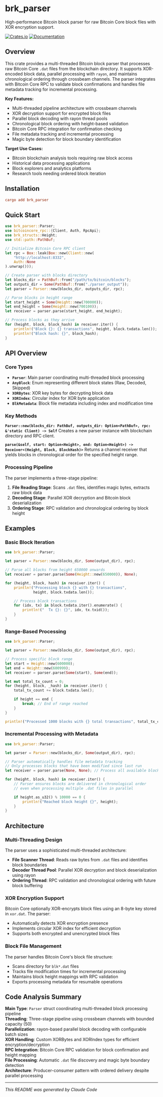 # brk_parser

High-performance Bitcoin block parser for raw Bitcoin Core block files with XOR encryption support.

[![Crates.io](https://img.shields.io/crates/v/brk_parser.svg)](https://crates.io/crates/brk_parser)
[![Documentation](https://docs.rs/brk_parser/badge.svg)](https://docs.rs/brk_parser)

## Overview

This crate provides a multi-threaded Bitcoin block parser that processes raw Bitcoin Core `.dat` files from the blockchain directory. It supports XOR-encoded block data, parallel processing with `rayon`, and maintains chronological ordering through crossbeam channels. The parser integrates with Bitcoin Core RPC to validate block confirmations and handles file metadata tracking for incremental processing.

**Key Features:**

- Multi-threaded pipeline architecture with crossbeam channels
- XOR decryption support for encrypted block files
- Parallel block decoding with rayon thread pools
- Chronological block ordering with height-based validation
- Bitcoin Core RPC integration for confirmation checking
- File metadata tracking and incremental processing
- Magic byte detection for block boundary identification

**Target Use Cases:**

- Bitcoin blockchain analysis tools requiring raw block access
- Historical data processing applications
- Block explorers and analytics platforms
- Research tools needing ordered block iteration

## Installation

```toml
cargo add brk_parser
```

## Quick Start

```rust
use brk_parser::Parser;
use bitcoincore_rpc::{Client, Auth, RpcApi};
use brk_structs::Height;
use std::path::PathBuf;

// Initialize Bitcoin Core RPC client
let rpc = Box::leak(Box::new(Client::new(
    "http://localhost:8332",
    Auth::None
).unwrap()));

// Create parser with blocks directory
let blocks_dir = PathBuf::from("/path/to/bitcoin/blocks");
let outputs_dir = Some(PathBuf::from("./parser_output"));
let parser = Parser::new(blocks_dir, outputs_dir, rpc);

// Parse blocks in height range
let start_height = Some(Height::new(700000));
let end_height = Some(Height::new(700100));
let receiver = parser.parse(start_height, end_height);

// Process blocks as they arrive
for (height, block, block_hash) in receiver.iter() {
    println!("Block {}: {} transactions", height, block.txdata.len());
    println!("Block hash: {}", block_hash);
}
```

## API Overview

### Core Types

- **`Parser`**: Main parser coordinating multi-threaded block processing
- **`AnyBlock`**: Enum representing different block states (Raw, Decoded, Skipped)
- **`XORBytes`**: XOR key bytes for decrypting block data
- **`XORIndex`**: Circular index for XOR byte application
- **`BlkMetadata`**: Block file metadata including index and modification time

### Key Methods

**`Parser::new(blocks_dir: PathBuf, outputs_dir: Option<PathBuf>, rpc: &'static Client) -> Self`**
Creates a new parser instance with blockchain directory and RPC client.

**`parse(&self, start: Option<Height>, end: Option<Height>) -> Receiver<(Height, Block, BlockHash)>`**
Returns a channel receiver that yields blocks in chronological order for the specified height range.

### Processing Pipeline

The parser implements a three-stage pipeline:

1. **File Reading Stage**: Scans `.dat` files, identifies magic bytes, extracts raw block data
2. **Decoding Stage**: Parallel XOR decryption and Bitcoin block deserialization
3. **Ordering Stage**: RPC validation and chronological ordering by block height

## Examples

### Basic Block Iteration

```rust
use brk_parser::Parser;

let parser = Parser::new(blocks_dir, Some(output_dir), rpc);

// Parse all blocks from height 650000 onwards
let receiver = parser.parse(Some(Height::new(650000)), None);

for (height, block, hash) in receiver.iter() {
    println!("Processing block {} with {} transactions",
             height, block.txdata.len());

    // Process block transactions
    for (idx, tx) in block.txdata.iter().enumerate() {
        println!("  Tx {}: {}", idx, tx.txid());
    }
}
```

### Range-Based Processing

```rust
use brk_parser::Parser;

let parser = Parser::new(blocks_dir, Some(output_dir), rpc);

// Process specific block range
let start = Height::new(600000);
let end = Height::new(600999);
let receiver = parser.parse(Some(start), Some(end));

let mut total_tx_count = 0;
for (height, block, _hash) in receiver.iter() {
    total_tx_count += block.txdata.len();

    if height == end {
        break; // End of range reached
    }
}

println!("Processed 1000 blocks with {} total transactions", total_tx_count);
```

### Incremental Processing with Metadata

```rust
use brk_parser::Parser;

let parser = Parser::new(blocks_dir, Some(output_dir), rpc);

// Parser automatically handles file metadata tracking
// Only processes blocks that have been modified since last run
let receiver = parser.parse(None, None); // Process all available blocks

for (height, block, hash) in receiver.iter() {
    // Parser ensures blocks are delivered in chronological order
    // even when processing multiple .dat files in parallel

    if height.as_u32() % 10000 == 0 {
        println!("Reached block height {}", height);
    }
}
```

## Architecture

### Multi-Threading Design

The parser uses a sophisticated multi-threaded architecture:

- **File Scanner Thread**: Reads raw bytes from `.dat` files and identifies block boundaries
- **Decoder Thread Pool**: Parallel XOR decryption and block deserialization using rayon
- **Ordering Thread**: RPC validation and chronological ordering with future block buffering

### XOR Encryption Support

Bitcoin Core optionally XOR-encrypts block files using an 8-byte key stored in `xor.dat`. The parser:

- Automatically detects XOR encryption presence
- Implements circular XOR index for efficient decryption
- Supports both encrypted and unencrypted block files

### Block File Management

The parser handles Bitcoin Core's block file structure:

- Scans directory for `blk*.dat` files
- Tracks file modification times for incremental processing
- Maintains block height mappings with RPC validation
- Exports processing metadata for resumable operations

## Code Analysis Summary

**Main Type**: `Parser` struct coordinating multi-threaded block processing pipeline \
**Threading**: Three-stage pipeline using crossbeam channels with bounded capacity (50) \
**Parallelization**: rayon-based parallel block decoding with configurable batch sizes \
**XOR Handling**: Custom XORBytes and XORIndex types for efficient encryption/decryption \
**RPC Integration**: Bitcoin Core RPC validation for block confirmation and height mapping \
**File Processing**: Automatic `.dat` file discovery and magic byte boundary detection \
**Architecture**: Producer-consumer pattern with ordered delivery despite parallel processing

---

_This README was generated by Claude Code_
